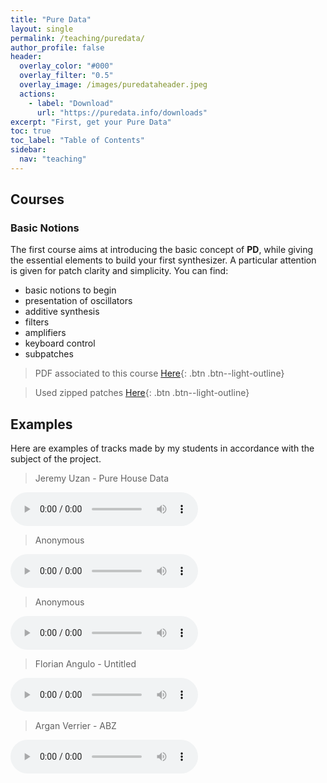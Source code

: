 ```yaml
---
title: "Pure Data"
layout: single
permalink: /teaching/puredata/
author_profile: false
header:
  overlay_color: "#000"
  overlay_filter: "0.5"
  overlay_image: /images/puredataheader.jpeg
  actions:
    - label: "Download"
      url: "https://puredata.info/downloads"
excerpt: "First, get your Pure Data"
toc: true
toc_label: "Table of Contents"
sidebar:
  nav: "teaching"
---
```


## Courses

### Basic Notions

The first course aims at introducing the basic concept of **PD**, while giving the essential elements to build your first synthesizer. A particular attention is given for patch clarity and simplicity. You can find:
- basic notions to begin
- presentation of oscillators
- additive synthesis
- filters
- amplifiers
- keyboard control
- subpatches

> PDF associated to this course [Here](/documents/Pure_Data.pdf){: .btn .btn--light-outline}

> Used zipped patches [Here](/documents/patches1.zip){: .btn .btn--light-outline}

<!---

### Advanced Notions

The second course presents deeper technics to build more complicated patches and get new sounds. You can find:
- technics to normalize the signal
- amplitude modulation
- ring modulation
- the frequency modulation
- building a step sequencer
- read a soundfile
- write a soundfile
- building of a kick drum with presets
- courses about externals (given by P. Esling)

> PDF associated to this course [Here](/documents/Pure_Data2.pdf){: .btn .btn--light-outline}

> Used zipped patches [Here](/documents/patches_2.zip){: .btn .btn--light-outline}

## Project

The goal of this assignment is to compose an entire track _**only using Pure Data**_. It must last less than 15 minutes and has no restriction regarding the genre.

You must provide a .wav or .mp3 of your creation alongside with all the patches and samples you used to make it. You can attach a README.txt if necessary.

No post-processing, mixing or mastering are allowed unless you attach a README.txt explaining your method and why you felt the need to do that. A raw track must be provided as well.

No Max MSP allowed but any creative experiment will be valued.

> Full subject [Here](/documents/Pure_Data_Project.pdf){: .btn .btn--light-outline} 

-->

## Examples

Here are examples of tracks made by my students in accordance with the subject of the project.

> Jeremy Uzan - Pure House Data

<html>
<audio controls>
  <source src="../audio/PureHouseData.mp3" type="audio/mp3">
</audio></html>



> Anonymous 

<html>
<audio controls>
  <source src="../audio/Chable.mp3" type="audio/mp3">
</audio></html>


> Anonymous

<html>
<audio controls>
  <source src="../audio/Le.mp3" type="audio/mp3">
</audio></html>



> Florian Angulo - Untitled

<html>
<audio controls>
  <source src="../audio/Angulo.mp3" type="audio/mp3">
</audio></html>



> Argan Verrier - ABZ

<html>
<audio controls>
  <source src="../audio/Angulo.mp3" type="audio/mp3">
</audio></html>
